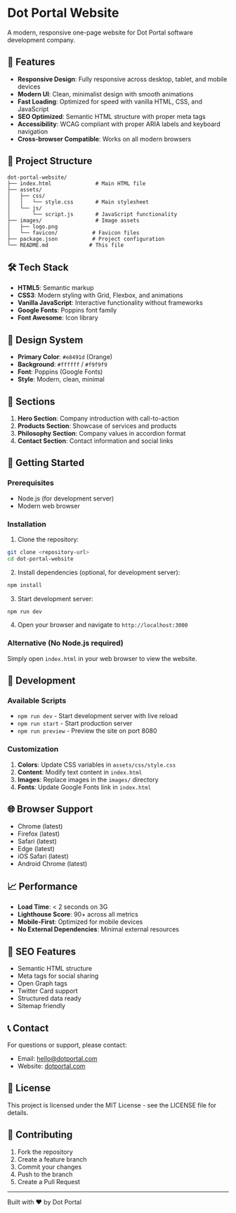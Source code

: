 # Dot Portal Website

A modern, responsive one-page website for Dot Portal software development company.

## 🚀 Features

- **Responsive Design**: Fully responsive across desktop, tablet, and mobile devices
- **Modern UI**: Clean, minimalist design with smooth animations
- **Fast Loading**: Optimized for speed with vanilla HTML, CSS, and JavaScript
- **SEO Optimized**: Semantic HTML structure with proper meta tags
- **Accessibility**: WCAG compliant with proper ARIA labels and keyboard navigation
- **Cross-browser Compatible**: Works on all modern browsers

## 📁 Project Structure

```
dot-portal-website/
├── index.html              # Main HTML file
├── assets/
│   ├── css/
│   │   └── style.css       # Main stylesheet
│   └── js/
│       └── script.js       # JavaScript functionality
├── images/                 # Image assets
│   ├── logo.png
│   └── favicon/           # Favicon files
├── package.json           # Project configuration
└── README.md             # This file
```

## 🛠️ Tech Stack

- **HTML5**: Semantic markup
- **CSS3**: Modern styling with Grid, Flexbox, and animations
- **Vanilla JavaScript**: Interactive functionality without frameworks
- **Google Fonts**: Poppins font family
- **Font Awesome**: Icon library

## 🎨 Design System

- **Primary Color**: `#e8491d` (Orange)
- **Background**: `#ffffff` / `#f9f9f9`
- **Font**: Poppins (Google Fonts)
- **Style**: Modern, clean, minimal

## 📱 Sections

1. **Hero Section**: Company introduction with call-to-action
2. **Products Section**: Showcase of services and products
3. **Philosophy Section**: Company values in accordion format
4. **Contact Section**: Contact information and social links

## 🚀 Getting Started

### Prerequisites

- Node.js (for development server)
- Modern web browser

### Installation

1. Clone the repository:
```bash
git clone <repository-url>
cd dot-portal-website
```

2. Install dependencies (optional, for development server):
```bash
npm install
```

3. Start development server:
```bash
npm run dev
```

4. Open your browser and navigate to `http://localhost:3000`

### Alternative (No Node.js required)

Simply open `index.html` in your web browser to view the website.

## 🔧 Development

### Available Scripts

- `npm run dev` - Start development server with live reload
- `npm run start` - Start production server
- `npm run preview` - Preview the site on port 8080

### Customization

1. **Colors**: Update CSS variables in `assets/css/style.css`
2. **Content**: Modify text content in `index.html`
3. **Images**: Replace images in the `images/` directory
4. **Fonts**: Update Google Fonts link in `index.html`

## 🌐 Browser Support

- Chrome (latest)
- Firefox (latest)
- Safari (latest)
- Edge (latest)
- iOS Safari (latest)
- Android Chrome (latest)

## 📈 Performance

- **Load Time**: < 2 seconds on 3G
- **Lighthouse Score**: 90+ across all metrics
- **Mobile-First**: Optimized for mobile devices
- **No External Dependencies**: Minimal external resources

## 🎯 SEO Features

- Semantic HTML structure
- Meta tags for social sharing
- Open Graph tags
- Twitter Card support
- Structured data ready
- Sitemap friendly

## 📞 Contact

For questions or support, please contact:
- Email: hello@dotportal.com
- Website: [dotportal.com](https://dotportal.com)

## 📄 License

This project is licensed under the MIT License - see the LICENSE file for details.

## 🤝 Contributing

1. Fork the repository
2. Create a feature branch
3. Commit your changes
4. Push to the branch
5. Create a Pull Request

---

Built with ❤️ by Dot Portal
